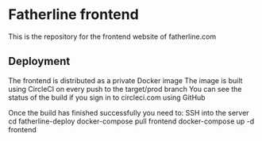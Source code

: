 # Fatherline frontend

This is the repository for the frontend website of fatherline.com

## Deployment

The frontend is distributed as a private Docker image
The image is built using CircleCI on every push to the target/prod branch
You can see the status of the build if you sign in to circleci.com using GitHub

Once the build has finished successfully you need to:
SSH into the server
cd fatherline-deploy
docker-compose pull frontend
docker-compose up -d frontend


